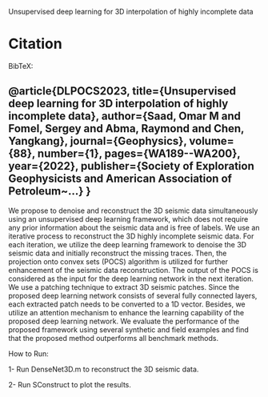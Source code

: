 Unsupervised deep learning for 3D interpolation of highly incomplete data

# Citation 

BibTeX:

@article{DLPOCS2023,
  title={Unsupervised deep learning for 3D interpolation of highly incomplete data},
  author={Saad, Omar M and Fomel, Sergey and Abma, Raymond and Chen, Yangkang},
  journal={Geophysics},
  volume={88},
  number={1},
  pages={WA189--WA200},
  year={2022},
  publisher={Society of Exploration Geophysicists and American Association of Petroleum~…}
}
--------------------------------------------------------------------------------------------

We propose to denoise and reconstruct the 3D seismic data simultaneously using an unsupervised deep learning framework, which does not require any prior information about the seismic data and is free of labels.
We use an iterative process to reconstruct the 3D highly incomplete seismic data. For each iteration, we utilize the deep learning framework to denoise the 3D seismic data and initially reconstruct the missing traces.
Then, the projection onto convex sets (POCS) algorithm is utilized for further enhancement of the seismic data reconstruction. The output of the POCS is considered as the input for the deep learning network in the next iteration. 
We use a patching technique to extract 3D seismic patches. Since the proposed deep learning network consists of several fully connected layers, each extracted patch needs to be converted to a 1D vector. Besides, we utilize an attention mechanism to enhance the learning capability of the proposed deep learning network. We evaluate the performance of the proposed framework using several synthetic and field examples and find that the proposed method outperforms all benchmark methods.

How to Run:

1- Run DenseNet3D.m to reconstruct the 3D seismic data.

2- Run SConstruct to plot the results.

